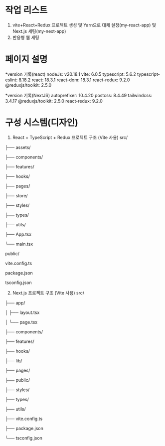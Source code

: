 # 작업 리스트
1. vite+React+Redux 프로젝트 생성 및 Yarn으로 대체 설정(my-react-app) 및 Next.js 세팅(my-next-app)
2. 반응형 웹 세팅
# 페이지 설명
*version 기록(react)
nodeJs: v20.18.1
vite: 6.0.5
typescript: 5.6.2
typescript-eslint: 8.18.2
react: 18.3.1
react-dom: 18.3.1
react-redux: 9.2.0
@reduxjs/toolkit: 2.5.0

*version 기록(NextJS)
autoprefixer: 10.4.20
postcss: 8.4.49
tailwindcss: 3.4.17
@reduxjs/toolkit: 2.5.0
react-redux: 9.2.0

# 구성 시스템(디자인)
1. React + TypeScript + Redux 프로젝트 구조 (Vite 사용)
src/

├── assets/

├── components/

├── features/

├── hooks/

├── pages/

├── store/

├── styles/

├── types/

├── utils/

├── App.tsx

└── main.tsx

public/

vite.config.ts

package.json

tsconfig.json



2. Next.js 프로젝트 구조 (Vite 사용)
src/

├── app/

│ ├── layout.tsx

│ └── page.tsx

├── components/

├── features/

├── hooks/

├── lib/

├── pages/

├── public/

├── styles/

├── types/

├── utils/

├── vite.config.ts

├── package.json

└── tsconfig.json